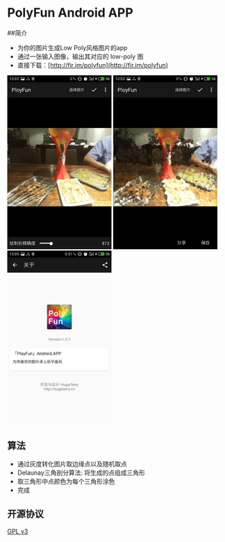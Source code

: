 # PolyFun Android APP

##简介

- 为你的图片生成Low Poly风格图片的app
- 通过一张输入图像，输出其对应的 low-poly 图
- 直接下载：[http://fir.im/polyfun](http://fir.im/polyfun)

<img src="showUI/1.jpg" height="400"/>
<img src="showUI/2.jpg" height="400"/>
<img src="showUI/3.jpg" height="400"/>

## 算法
- 通过灰度转化图片取边缘点以及随机取点
- Delaunay三角剖分算法: 将生成的点组成三角形
- 取三角形中点颜色为每个三角形涂色
- 完成

## 开源协议

[GPL v3](LICENSE)
